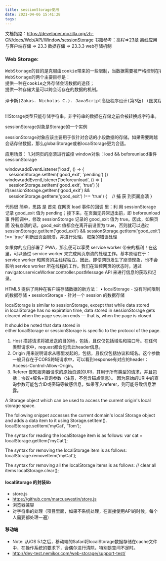 ```yaml
---
title: sessionStorage使用
date: 2021-04-06 15:41:28
tags:
---
```

文档指路：https://developer.mozilla.org/zh-CN/docs/Web/API/Window/sessionStorage
书籍参考：高程=>23章 离线应用与客户端存储 => 23.3 数据存储 => 23.3.3 web存储机制

### Web Storage:
<pre>
WebStorage的目的是克服由cookie带来的一些限制，当数据需要被严格控制在客户端上时，无须持续地将数据发回服务器。
WebStorage的两个主要目标是：
提供一种在cookie之外存储会话数据的途径；
提供一种存储大量可以跨会话存在的数据的机制。

泽卡斯(Zakas. Nicholas C.). JavaScript高级程序设计(第3版) (图灵程序设计丛书) (Chinese Edition) (Kindle 位置 22327-22330). 人民邮电出版社. Kindle 版本. 

</pre>

!!!Storage类型只能存储字符串。非字符串的数据在存储之前会被转换成字符串。

sessionStorage对象是Storage的一个实例

sessionStorage对象应该主要用于仅针对会话的小段数据的存储。如果需要跨越会话存储数据，那么globalStorage或者localStorage更为合适。


应用场景：
1.对网页的崩溃进行监控
window对象：load && beforeunlaod事件
sessionStorage


window.addEventListener('load', () => {    sessionStorage.setItem('good_exit', 'pending') })
window.addEventListener('beforeunload', () => {    sessionStorage.setItem('good_exit', 'true') })
if(sessionStorage.getItem('good_exit') &&    sessionStorage.getItem('good_exit') !== 'true') {    // 捕 获 到⻚⾯崩溃 }


代码很 简单，思路 是 ⾸先 在⽹⻚ load 事件的回调 ⾥：利 ⽤ sessionStorage 记录 good_exit 值为 pending；接下来，在⻚⾯⽆异常退出前，即 beforeunload 事 件回调中，修改 sessionStorage 记录的 good_exit 值为 true。因此，如果⻚⾯ 没有崩溃的话，good_exit 值都会在离开前设置为 true，否则就可以通过 sessionStorage.getItem('good_exit') && sessionStorage.getItem('good_exit') !== 'true' 判断出⻚⾯崩溃，并进⾏处理。
框架的错误处理

如果你的应⽤部署了 PWA，那么便可以享受 service worker 带来的福利！在这 ⾥，可以通过 service worker 来完成⽹⻚崩溃的处理⼯作。基本原理在于： service worker 和⽹⻚的主线程独⽴。因此，即便⽹⻚发⽣了崩溃现象，也不会 影响 service worker 所在线程的⼯作。我们在监控⽹⻚的状态时，通过 navigator.serviceWorker.controller.postMessage API 来进⾏信息的获取和记 录。


HTML5 提供了两种在客户端存储数据的新方法：
	•	localStorage - 没有时间限制的数据存储
	•	sessionStorage - 针对一个 session 的数据存储


localStorage is similar to sessionStorage, except that while data stored in localStorage has no expiration time, data stored in sessionStorage gets cleared when the page session ends — that is, when the page is closed.


It should be noted that data stored in either localStorage or sessionStorage is specific to the protocol of the page.


1. Host
描述请求将被发送的目的地，包括，且仅仅包括域名和端口号。在任何类型请求中，request都会包含此header信息。
2. Origin
用来说明请求从哪里发起的，包括，且仅仅包括协议和域名。这个参数一般只存在于CORS跨域请求中，可以看到response有对应的header：Access-Control-Allow-Origin。
3. Referer
告知服务器请求的原始资源的URI，其用于所有类型的请求，并且包括：协议+域名+查询参数（注意，不包含锚点信息）。
因为原始的URI中的查询参数可能包含ID或密码等敏感信息，如果写入referer，则可能导致信息泄露。


A Storage object which can be used to access the current origin's local storage space.

The following snippet accesses the current domain's local Storage object and adds a data item to it using Storage.setItem().
localStorage.setItem('myCat', 'Tom');

The syntax for reading the localStorage item is as follows:
var cat = localStorage.getItem('myCat');

The syntax for removing the localStorage item is as follows:
localStorage.removeItem('myCat');

The syntax for removing all the localStorage items is as follows:
// clear all items
localStorage.clear();

#### localStorage 的封装lib
- store.js
 - https://github.com/marcuswestin/store.js
 - 浏览器兼容
 - 对字符串的处理（项目里面，如果不系统处理，在直接使用API的时候，每个人需要都处理一遍）

#### 移动端
- Note: 从iOS 5.1之后，移动端的Safari将localStorage数据存储在cache文件中，在操作系统的要求下，会偶尔进行清除，特别是空间不足时。
- http://dev-test.nemikor.com/web-storage/support-test/